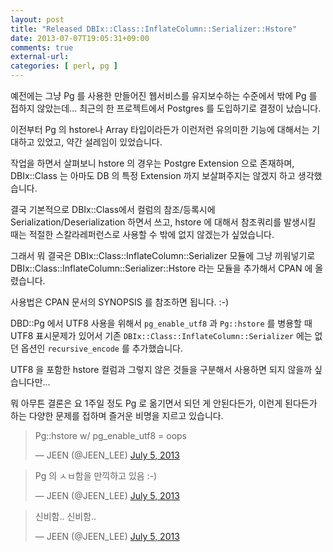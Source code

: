 ```yaml
---
layout: post
title: "Released DBIx::Class::InflateColumn::Serializer::Hstore"
date: 2013-07-07T19:05:31+09:00
comments: true
external-url: 
categories: [ perl, pg ]
---
```


 예전에는 그냥 Pg 를 사용한 만들어진 웹서비스를 유지보수하는 수준에서 밖에 Pg 를 접하지 않았는데...
 최근의 한 프로젝트에서 Postgres 를 도입하기로 결정이 났습니다. 

 이전부터 Pg 의 hstore나 Array 타입이라든가 이런저런 유의미한 기능에 대해서는 기대하고 있었고, 약간 설레임이 있었습니다.
 
 작업을 하면서 살펴보니 hstore 의 경우는 Postgre Extension 으로 존재하며, DBIx::Class 는 아마도 DB 의 특정 Extension 까지 보살펴주지는 않겠지 하고 생각했습니다.
 
 결국 기본적으로 DBIx::Class에서 컬럼의 참조/등록시에 Serialization/Deserialization 하면서 쓰고, hstore 에 대해서 참조쿼리를 발생시킬 때는 적절한 스칼라레퍼런스로 사용할 수 밖에 없지 않겠는가 싶었습니다.
 
 그래서 뭐 결국은 DBIx::Class::InflateColumn::Serializer 모듈에 그냥 끼워넣기로 DBIx::Class::InflateColumn::Serializer::Hstore 라는 모듈을 추가해서 CPAN 에 올렸습니다.
 
 사용법은 CPAN 문서의 SYNOPSIS 를 참조하면 됩니다. :-)
 
 DBD::Pg 에서 UTF8 사용을 위해서 `pg_enable_utf8` 과 `Pg::hstore` 를 병용할 때 UTF8 표시문제가 있어서 기존 `DBIx::Class::InflateColumn::Serializer` 에는 없던 옵션인 `recursive_encode` 를 추가했습니다.
 
 UTF8 을 포함한 hstore 컬럼과 그렇지 않은 것들을 구분해서 사용하면 되지 않을까 싶습니다만... 
 
 뭐 아무튼 결론은 요 1주일 정도 Pg 로 옮기면서 되던 게 안된다든가, 이런게 된다든가 하는 다양한 문제를 접하며 즐거운 비명을 지르고 있습니다.
 
 <blockquote class="twitter-tweet"><p>Pg::hstore w/ pg_enable_utf8 = oops</p>&mdash; JEEN (@JEEN_LEE) <a href="https://twitter.com/JEEN_LEE/statuses/353168251531956225">July 5, 2013</a></blockquote>
<script async src="//platform.twitter.com/widgets.js" charset="utf-8"></script>


<blockquote class="twitter-tweet"><p>Pg 의 ㅅㅂ함을 만끽하고 있음 :-)</p>&mdash; JEEN (@JEEN_LEE) <a href="https://twitter.com/JEEN_LEE/statuses/353050682095443969">July 5, 2013</a></blockquote>

<blockquote class="twitter-tweet"><p>신비함.. 신비함..</p>&mdash; JEEN (@JEEN_LEE) <a href="https://twitter.com/JEEN_LEE/statuses/353050712432840704">July 5, 2013</a></blockquote>
